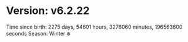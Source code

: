 # Version: v6.2.22
Time since birth: 2275 days, 54601 hours, 3276060 minutes, 196563600 seconds
Season: Winter ❄️
